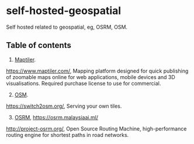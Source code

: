 # self-hosted-geospatial

Self hosted related to geospatial, eg, OSRM, OSM.

## Table of contents

1. [Maptiler](maptiler).

https://www.maptiler.com/, Mapping platform designed for quick publishing of zoomable maps online for web applications, mobile devices and 3D visualisations. Required purchase license to use for commercial.

2. [OSM](osm-simple).

https://switch2osm.org/, Serving your own tiles.

3. [OSRM](osrm), https://osrm.malaysiaai.ml/

http://project-osrm.org/, Open Source Routing Machine, high-performance routing engine for shortest paths in road networks.

